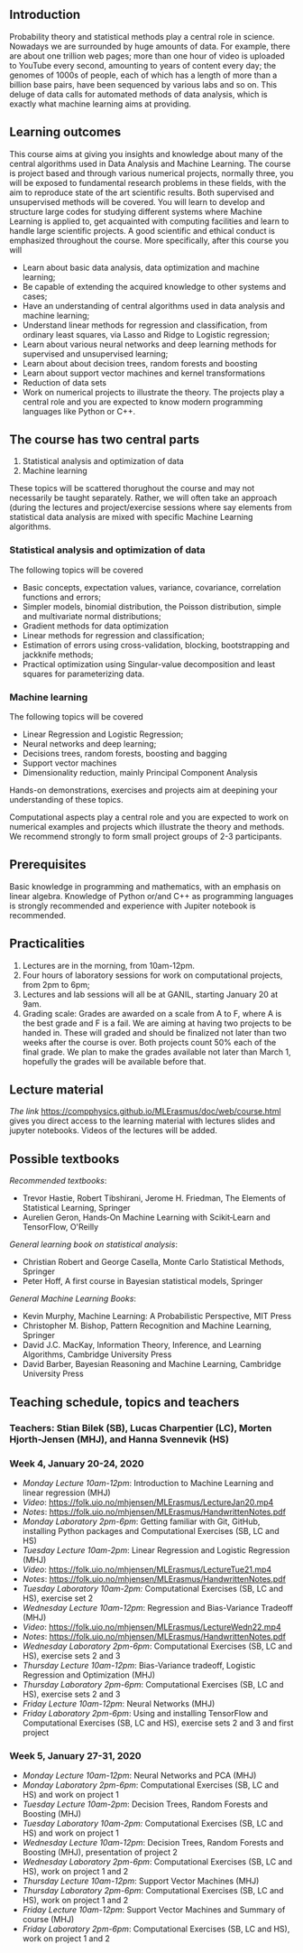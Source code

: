 ## Introduction

Probability theory and statistical methods play a central role in science. Nowadays we are
surrounded by huge amounts of data. For example, there are about one trillion web pages; more than one
hour of video is uploaded to YouTube every second, amounting to years of content every
day; the genomes of 1000s of people, each of which has a length of more than a billion  base pairs, have
been sequenced by various labs and so on. This deluge of data calls for automated methods of data analysis,
which is exactly what machine learning aims at providing. 

## Learning outcomes

This course aims at giving you insights and knowledge about  many of the central algorithms used in Data Analysis and Machine Learning.  The course is project based and through  various numerical projects, normally three, you will be exposed to fundamental research problems in these fields, with the aim to reproduce state of the art scientific results. Both supervised and unsupervised methods will be covered. You will learn to develop and structure large codes for studying different  systems where Machine Learning is applied to, get acquainted with computing facilities and learn to handle large scientific projects. A good scientific and ethical conduct is emphasized throughout the course. More specifically, after this course you will

- Learn about basic data analysis, data optimization and machine learning;
- Be capable of extending the acquired knowledge to other systems and cases;
- Have an understanding of central algorithms used in data analysis and machine learning;
- Understand linear methods for regression and classification, from ordinary least squares, via Lasso and Ridge to Logistic regression;
- Learn about various neural networks and deep  learning methods for supervised and unsupervised learning;
- Learn about about decision trees, random forests and boosting
- Learn about support vector machines and kernel transformations
- Reduction of data sets
- Work on numerical projects to illustrate the theory. The projects play a central role and you are expected to know modern programming languages like Python or C++.  

## The course has two central parts

1. Statistical analysis and optimization of data
2. Machine learning

These topics will be scattered thorughout the course and may not  necessarily be taught separately. Rather, we will often take an approach (during the lectures and project/exercise sessions where say elements from statistical data analysis are mixed with specific Machine Learning algorithms. 

### Statistical analysis and optimization of data

The following topics will be covered
- Basic concepts, expectation values, variance, covariance, correlation functions and errors;
- Simpler models, binomial distribution, the Poisson distribution, simple and multivariate normal distributions;
- Gradient methods for data optimization
- Linear methods for regression and classification;
- Estimation of errors using cross-validation, blocking, bootstrapping and jackknife methods;
- Practical optimization using Singular-value decomposition and least squares for parameterizing data.

### Machine learning

The following topics will be covered
- Linear Regression and Logistic Regression;
- Neural networks and deep learning;
- Decisions trees, random forests, boosting and bagging
- Support vector machines
- Dimensionality reduction, mainly Principal Component Analysis

Hands-on demonstrations, exercises and projects aim at deepining your understanding of these topics.

Computational aspects play a central role and you are
expected to work on numerical examples and projects which illustrate
the theory and methods. We recommend strongly to form small project groups of 2-3 participants. 


## Prerequisites

Basic knowledge in programming and mathematics, with an emphasis on
linear algebra. Knowledge of Python or/and C++ as programming
languages is strongly recommended and experience with Jupiter notebook
is recommended.


## Practicalities

1. Lectures are in the morning, from 10am-12pm.
2. Four hours of laboratory sessions for work on computational projects, from 2pm to 6pm;
3. Lectures and lab sessions will all be at GANIL, starting January 20 at 9am. 
4. Grading scale: Grades are awarded on a scale from A to F, where A is the best grade and F is a fail. We are aiming at having two projects to be handed in. These will graded and should be finalized not later than two weeks after the course is over. Both projects count 50% each of the final grade. We plan to make the grades available not later than March 1, hopefully the grades will be available before that.


## Lecture material
_The link_ https://compphysics.github.io/MLErasmus/doc/web/course.html gives you direct access to the learning material with lectures slides and jupyter notebooks. Videos of the lectures will be added. 

## Possible textbooks

_Recommended textbooks_:
- Trevor Hastie, Robert Tibshirani, Jerome H. Friedman, The Elements of Statistical Learning, Springer
- Aurelien Geron, Hands‑On Machine Learning with Scikit‑Learn and TensorFlow, O'Reilly

_General learning book on statistical analysis_:
- Christian Robert and George Casella, Monte Carlo Statistical Methods, Springer
- Peter Hoff, A first course in Bayesian statistical models, Springer

_General Machine Learning Books_:
- Kevin Murphy, Machine Learning: A Probabilistic Perspective, MIT Press
- Christopher M. Bishop, Pattern Recognition and Machine Learning, Springer
- David J.C. MacKay, Information Theory, Inference, and Learning Algorithms, Cambridge University Press
- David Barber, Bayesian Reasoning and Machine Learning, Cambridge University Press 


##  Teaching schedule, topics and teachers
### Teachers: Stian Bilek (SB), Lucas Charpentier (LC), Morten Hjorth-Jensen (MHJ), and Hanna Svennevik (HS)

###  Week 4, January 20-24, 2020
- _Monday Lecture 10am-12pm_: Introduction to Machine Learning and linear regression (MHJ)
- _Video_:  https://folk.uio.no/mhjensen/MLErasmus/LectureJan20.mp4
- _Notes_:  https://folk.uio.no/mhjensen/MLErasmus/HandwrittenNotes.pdf
- _Monday Laboratory 2pm-6pm_: Getting familiar with Git, GitHub, installing Python packages and Computational Exercises (SB, LC and HS)
- _Tuesday Lecture 10am-2pm_: Linear Regression and Logistic Regression (MHJ)
- _Video_:  https://folk.uio.no/mhjensen/MLErasmus/LectureTue21.mp4
- _Notes_:  https://folk.uio.no/mhjensen/MLErasmus/HandwrittenNotes.pdf
- _Tuesday Laboratory 10am-2pm:_ Computational Exercises (SB, LC and HS), exercise set 2
- _Wednesday Lecture 10am-12pm_: Regression and Bias-Variance Tradeoff (MHJ)
- _Video_:  https://folk.uio.no/mhjensen/MLErasmus/LectureWedn22.mp4
- _Notes_:  https://folk.uio.no/mhjensen/MLErasmus/HandwrittenNotes.pdf
- _Wednesday Laboratory 2pm-6pm_: Computational Exercises (SB, LC and HS), exercise sets 2 and 3
- _Thursday Lecture 10am-12pm_: Bias-Variance tradeoff, Logistic Regression and Optimization (MHJ)
- _Thursday Laboratory 2pm-6pm_: Computational Exercises (SB, LC and HS), exercise sets 2 and 3
- _Friday Lecture 10am-12pm_:  Neural Networks (MHJ)
- _Friday Laboratory 2pm-6pm_: Using and installing TensorFlow and Computational Exercises (SB, LC and HS), exercise sets 2 and 3 and first project

### Week 5, January 27-31, 2020
- _Monday Lecture 10am-12pm_:  Neural Networks and PCA (MHJ)
- _Monday Laboratory 2pm-6pm_: Computational Exercises (SB, LC and HS) and work on project 1
- _Tuesday Lecture 10am-2pm_:  Decision Trees, Random Forests and Boosting (MHJ)
- _Tuesday Laboratory 10am-2pm:_ Computational Exercises (SB, LC and HS) and work on project 1
- _Wednesday Lecture 10am-12pm_: Decision Trees, Random Forests and Boosting (MHJ), presentation of project 2
- _Wednesday Laboratory 2pm-6pm_: Computational Exercises (SB, LC and HS), work on project 1 and 2
- _Thursday Lecture 10am-12pm_:  Support Vector Machines (MHJ)
- _Thursday Laboratory 2pm-6pm_: Computational Exercises (SB, LC and HS), work on project 1 and 2
- _Friday Lecture 10am-12pm_:  Support Vector Machines and Summary of course (MHJ)
- _Friday Laboratory 2pm-6pm_: Computational Exercises (SB, LC and HS), work on project 1 and 2

